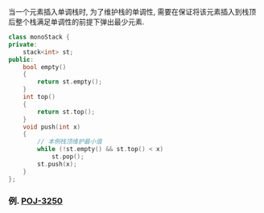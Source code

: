 当一个元素插入单调栈时, 为了维护栈的单调性, 需要在保证将该元素插入到栈顶后整个栈满足单调性的前提下弹出最少元素.

```c++
class monoStack {
private:
    stack<int> st;
public:
    bool empty()
    {
        return st.empty();
    }
    int top()
    {
        return st.top();
    }
    void push(int x)
    {
        // 本例栈顶维护最小值
        while (!st.empty() && st.top() < x)
            st.pop();
        st.push(x);
    }
};
```

### 例. [POJ-3250](http://poj.org/problem?id=3250)